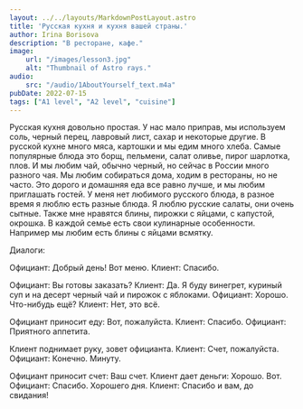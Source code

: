 ```yaml
---
layout: ../../layouts/MarkdownPostLayout.astro
title: 'Русская кухня и кухня вашей страны.'
author: Irina Borisova
description: "В ресторане, кафе."
image: 
    url: "/images/lesson3.jpg"
    alt: "Thumbnail of Astro rays."
audio:
    src: "/audio/1AboutYourself_text.m4a"
pubDate: 2022-07-15
tags: ["A1 level", "A2 level", "cuisine"]
---
```

Русская кухня довольно простая. У нас мало приправ, мы используем соль, черный перец, лавровый лист, сахар и некоторые другие. В русской кухне много мяса, картошки и мы едим много хлеба. Самые популярные блюда это борщ, пельмени, салат оливье, пирог шарлотка, плов.
И мы любим чай, обычно черный, но сейчас в России много разного чая.
Мы любим собираться дома, ходим в рестораны, но не часто. Это дорого и домашняя еда все равно лучше, и мы любим приглашать гостей.
У меня нет любимого русского блюда, в разное время я люблю есть разные блюда. Я люблю русские салаты, они очень сытные. Также мне нравятся блины, пирожки с яйцами, с капустой, окрошка. 
В каждой семье есть свои кулинарные особенности. Например мы любим есть блины с яйцами всмятку.

Диалоги:

Официант: Добрый день! Вот меню.
Клиент: Спасибо.

Официант: Вы готовы заказать? 
Клиент: Да. Я буду винегрет, куриный суп и на десерт черный чай и пирожок с яблоками.
Официант: Хорошо. Что-нибудь ещё?
Клиент: Нет, это всё.

Официант приносит еду: Вот, пожалуйста.
Клиент: Спасибо.
Официант: Приятного аппетита.

Клиент поднимает руку, зовет официанта.
Клиент: Счет, пожалуйста.
Официант: Конечно. Минуту.

Официант приносит счет: Ваш счет.
Клиент дает деньги: Хорошо. Вот.
Официант: Спасибо. Хорошего дня.
Клиент: Спасибо и вам, до свидания!
